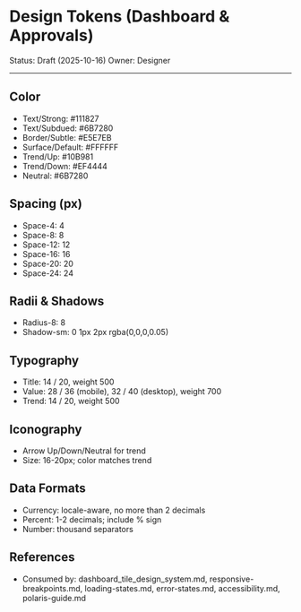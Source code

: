 # Design Tokens (Dashboard & Approvals)

Status: Draft (2025-10-16)
Owner: Designer

---

## Color
- Text/Strong: #111827
- Text/Subdued: #6B7280
- Border/Subtle: #E5E7EB
- Surface/Default: #FFFFFF
- Trend/Up: #10B981
- Trend/Down: #EF4444
- Neutral: #6B7280

## Spacing (px)
- Space-4: 4
- Space-8: 8
- Space-12: 12
- Space-16: 16
- Space-20: 20
- Space-24: 24

## Radii & Shadows
- Radius-8: 8
- Shadow-sm: 0 1px 2px rgba(0,0,0,0.05)

## Typography
- Title: 14 / 20, weight 500
- Value: 28 / 36 (mobile), 32 / 40 (desktop), weight 700
- Trend: 14 / 20, weight 500

## Iconography
- Arrow Up/Down/Neutral for trend
- Size: 16-20px; color matches trend

## Data Formats
- Currency: locale-aware, no more than 2 decimals
- Percent: 1-2 decimals; include % sign
- Number: thousand separators

## References
- Consumed by: dashboard_tile_design_system.md, responsive-breakpoints.md, loading-states.md, error-states.md, accessibility.md, polaris-guide.md

